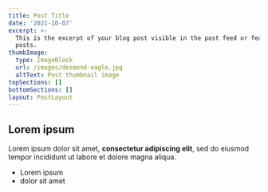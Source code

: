 ```yaml
---
title: Post Title
date: '2021-10-07'
excerpt: >-
  This is the excerpt of your blog post visible in the post feed or featured
  posts.
thumbImage:
  type: ImageBlock
  url: /images/desmond-eagle.jpg
  altText: Post thumbnail image
topSections: []
bottomSections: []
layout: PostLayout
---
```

## Lorem ipsum

Lorem ipsum dolor sit amet, **consectetur adipiscing elit**, sed do eiusmod tempor incididunt ut labore et dolore magna aliqua.

- Lorem ipsum
- dolor sit amet